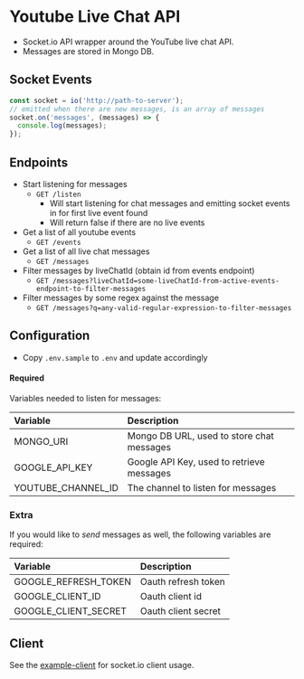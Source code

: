 # Youtube Live Chat API

* Socket.io API wrapper around the YouTube live chat API.
* Messages are stored in Mongo DB.

## Socket Events

```js
const socket = io('http://path-to-server');
// emitted when there are new messages, is an array of messages
socket.on('messages', (messages) => {
  console.log(messages);
});
```

## Endpoints

* Start listening for messages
  * `GET /listen`
    * Will start listening for chat messages and emitting socket events in for first live event found
    * Will return false if there are no live events
* Get a list of all youtube events
  * `GET /events`
* Get a list of all live chat messages
  * `GET /messages`
* Filter messages by liveChatId (obtain id from events endpoint)
  * `GET /messages?liveChatId=some-liveChatId-from-active-events-endpoint-to-filter-messages`
* Filter messages by some regex against the message
  * `GET /messages?q=any-valid-regular-expression-to-filter-messages`

## Configuration

* Copy `.env.sample` to `.env` and update accordingly

#### Required

Variables needed to listen for messages:

| Variable | Description|
| :--- | :--- |
| MONGO_URI | Mongo DB URL, used to store chat messages |
| GOOGLE_API_KEY | Google API Key, used to retrieve messages |
| YOUTUBE_CHANNEL_ID | The channel to listen for messages |

### Extra

If you would like to _send_ messages as well, the following variables are required:

| Variable | Description|
| :--- | :--- |
| GOOGLE_REFRESH_TOKEN | Oauth refresh token |
| GOOGLE_CLIENT_ID | Oauth client id |
| GOOGLE_CLIENT_SECRET | Oauth client secret |

## Client

See the [example-client](./example-client/index.html) for socket.io client usage.
